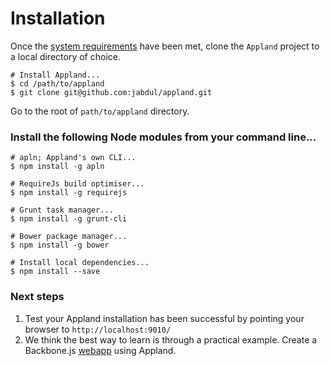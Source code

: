 # Installation #

Once the [system requirements](/requirements.js.html) have been met, clone the `Appland` project to a local directory of choice.

	# Install Appland...
	$ cd /path/to/appland
	$ git clone git@github.com:jabdul/appland.git 

Go to the root of `path/to/appland` directory.

### Install the following Node modules from your command line... ###

	# apln; Appland's own CLI...
	$ npm install -g apln 

	# RequireJs build optimiser...
	$ npm install -g requirejs 

	# Grunt task manager...
	$ npm install -g grunt-cli 
	
	# Bower package manager...
	$ npm install -g bower

	# Install local dependencies...
	$ npm install --save  

### Next steps ###

1. Test your Appland installation has been successful by pointing your browser to `http://localhost:9010/`
2. We think the best way to learn is through a practical example. Create a Backbone.js [webapp](http://appland.io/demos/backbone/index.html) using Appland.
